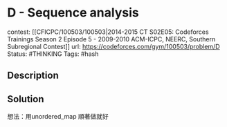 # D - Sequence analysis

contest: [[CFICPC/100503/100503|2014-2015 CT S02E05: Codeforces Trainings Season 2 Episode 5 - 2009-2010 ACM-ICPC, NEERC, Southern Subregional Contest]]
url: https://codeforces.com/gym/100503/problem/D
Status: #THINKING 
Tags: #hash

## Description

## Solution

想法：用unordered_map 順著做就好